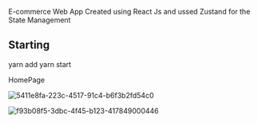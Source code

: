E-commerce Web App Created using React Js and ussed Zustand for the State Management

## Starting

yarn add
yarn start


HomePage

![5411e8fa-223c-4517-91c4-b6f3b2fd54c0](https://user-images.githubusercontent.com/49452140/234774884-1eb73994-fa50-40bf-906e-636e4ea0c1d3.jpeg)


![f93b08f5-3dbc-4f45-b123-417849000446](https://user-images.githubusercontent.com/49452140/234774646-5cc795a8-1e32-46d9-b2e7-f6141afe7efe.jpeg)


